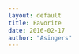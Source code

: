 ```yaml
---
layout: default
title: Favorite
date: 2016-02-17
author: "Asingers"
---
```


<script type="text/javascript" src="http://www.douban.com/service/badge/Asingers/?selection=latest&amp;picsize=medium&amp;hideself=on&amp;show=collection&amp;n=16&amp;hidelogo=on&amp;cat=drama%7Cmovie%7Cbook%7Cmusic&amp;columns=4"></script>